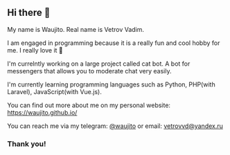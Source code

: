 ## Hi there 👋

My name is Waujito. Real name is Vetrov Vadim.

I am engaged in programming because it is a really fun and cool hobby for me. I really love it 💖

I'm currelntly working on a large project called cat bot.
A bot for messengers that allows you to moderate chat very easily.

I'm currently learning programming languages such as Python, PHP(with Laravel), JavaScript(with Vue.js).

You can find out more about me on my personal website: https://waujito.github.io/

You can reach me via my telegram: [@waujito](https://t.me/waujito) or email: [vetrovvd@yandex.ru](mailto:vetrovvd@yandex.ru)

### Thank you!
